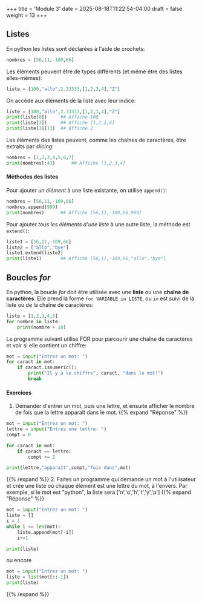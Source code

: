 +++
title = 'Module 3'
date = 2025-08-18T11:22:54-04:00
draft = false
weight = 13
+++

## Listes
En python les listes sont déclarées à l'aide de crochets:
```python
nombres = [56,11,-109,66]
```
Les éléments peuvent être de types différents (et même être des listes elles-mêmes):
```python
liste = [100,"allo",2.33333,[1,2,3,4],"Z"]
```
On accède aux éléments de la liste avec leur indice:
```python
liste = [100,"allo",2.33333,[1,2,3,4],"Z"]
print(liste[0])     ## Affiche 100
print(liste[3])     ## Affiche [1,2,3,4]
print(liste[3][1])  ## Affiche 2
```
Les éléments des listes peuvent, comme les chaînes de caractères, être extraits par _slicing_:
```python
nombres = [1,2,3,4,5,6,7]
print(nombres[:4])      ## Affiche [1,2,3,4]
```

#### Méthodes des listes
Pour ajouter _un élément_ à une liste existante, on utilise `append()`:
```python
nombres = [56,11,-109,66]
nombres.append(999)
print(nombres)      ## Affiche [56,11,-109,66,999]
```
Pour ajouter _tous les éléments d'une liste_ à une autre liste, la méthode est `extend()`:
```python
liste1 = [56,11,-109,66]
liste2 = ["allo","bye"]
liste1.extend(liste2)
print(liste1)       ## Affiche [56,11,-109,66,"allo","bye"]
```

## Boucles _for_
En python, la boucle _for_ doit être utilisée avec une **liste** ou une **chaîne de caractères**. Elle prend la forme `for VARIABLE in LISTE`, ou `in` est suivi de la liste ou de la chaîne de caractères:
```python
liste = [1,2,3,4,5]
for nombre in liste:
    print(nombre + 10)
```
Le programme suivant utilise FOR pour parcourir une chaîne de caractères et voir si elle contient un chiffre:
```python
mot = input("Entrez un mot: ")
for caract in mot:
    if caract.isnumeric():
        print("Il y a le chiffre", caract, "dans le mot!")
        break
```

#### Exercices
1. Demander d'entrer un mot, puis une lettre, et ensuite afficher le nombre de fois que la lettre apparaît dans le mot. 
{{% expand "Réponse" %}}
```python
mot = input("Entrez un mot: ")
lettre = input("Entrez une lettre: ")
compt = 0

for caract in mot:
    if caract == lettre:
        compt += 1

print(lettre,"apparaît",compt,"fois dans",mot)

```
{{% /expand %}}
2. Faites un programme qui demande un mot à l'utilisateur et crée une liste où chaque élément est une lettre du mot, à l'envers. Par exemple, si le mot est "python", la liste sera ['n','o','h','t','y','p']
{{% expand "Réponse" %}}
```python
mot = input("Entrez un mot: ")
liste = []
i = 1
while i <= len(mot):
    liste.append(mot[-i])
    i+=1

print(liste)
```
ou encore
```python
mot = input("Entrez un mot: ")
liste = list(mot[::-1])
print(liste)
```
{{% /expand %}}


  